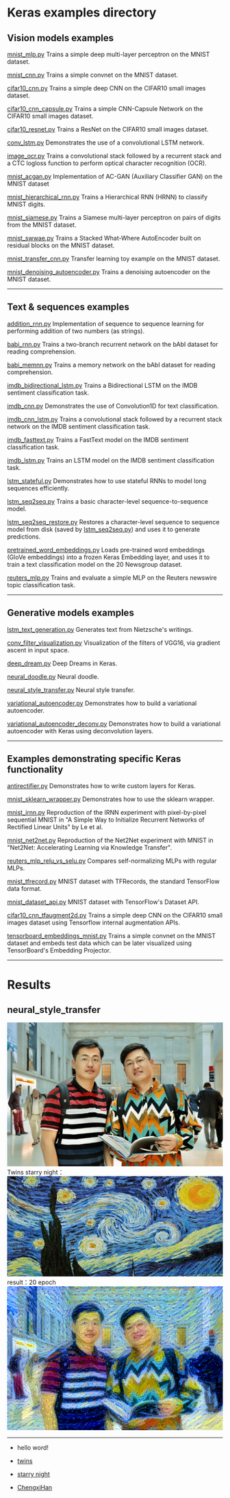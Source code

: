 # Keras examples directory

## Vision models examples

[mnist_mlp.py](mnist_mlp.py)
Trains a simple deep multi-layer perceptron on the MNIST dataset.

[mnist_cnn.py](mnist_cnn.py)
Trains a simple convnet on the MNIST dataset.

[cifar10_cnn.py](cifar10_cnn.py)
Trains a simple deep CNN on the CIFAR10 small images dataset.

[cifar10_cnn_capsule.py](cifar10_cnn_capsule.py)
Trains a simple CNN-Capsule Network on the CIFAR10 small images dataset.

[cifar10_resnet.py](cifar10_resnet.py)
Trains a ResNet on the CIFAR10 small images dataset.

[conv_lstm.py](conv_lstm.py)
Demonstrates the use of a convolutional LSTM network.

[image_ocr.py](image_ocr.py)
Trains a convolutional stack followed by a recurrent stack and a CTC logloss function to perform optical character recognition (OCR).

[mnist_acgan.py](mnist_acgan.py)
Implementation of AC-GAN (Auxiliary Classifier GAN) on the MNIST dataset

[mnist_hierarchical_rnn.py](mnist_hierarchical_rnn.py)
Trains a Hierarchical RNN (HRNN) to classify MNIST digits.

[mnist_siamese.py](mnist_siamese.py)
Trains a Siamese multi-layer perceptron on pairs of digits from the MNIST dataset.

[mnist_swwae.py](mnist_swwae.py)
Trains a Stacked What-Where AutoEncoder built on residual blocks on the MNIST dataset.

[mnist_transfer_cnn.py](mnist_transfer_cnn.py)
Transfer learning toy example on the MNIST dataset.

[mnist_denoising_autoencoder.py](mnist_denoising_autoencoder.py)
Trains a denoising autoencoder on the MNIST dataset.

----

## Text & sequences examples

[addition_rnn.py](addition_rnn.py)
Implementation of sequence to sequence learning for performing addition of two numbers (as strings).

[babi_rnn.py](babi_rnn.py)
Trains a two-branch recurrent network on the bAbI dataset for reading comprehension.

[babi_memnn.py](babi_memnn.py)
Trains a memory network on the bAbI dataset for reading comprehension.

[imdb_bidirectional_lstm.py](imdb_bidirectional_lstm.py)
Trains a Bidirectional LSTM on the IMDB sentiment classification task.

[imdb_cnn.py](imdb_cnn.py)
Demonstrates the use of Convolution1D for text classification.

[imdb_cnn_lstm.py](imdb_cnn_lstm.py)
Trains a convolutional stack followed by a recurrent stack network on the IMDB sentiment classification task.

[imdb_fasttext.py](imdb_fasttext.py)
Trains a FastText model on the IMDB sentiment classification task.

[imdb_lstm.py](imdb_lstm.py)
Trains an LSTM model on the IMDB sentiment classification task.

[lstm_stateful.py](lstm_stateful.py)
Demonstrates how to use stateful RNNs to model long sequences efficiently.

[lstm_seq2seq.py](lstm_seq2seq.py)
Trains a basic character-level sequence-to-sequence model.

[lstm_seq2seq_restore.py](lstm_seq2seq_restore.py)
Restores a character-level sequence to sequence model from disk (saved by [lstm_seq2seq.py](lstm_seq2seq.py)) and uses it to generate predictions.

[pretrained_word_embeddings.py](pretrained_word_embeddings.py)
Loads pre-trained word embeddings (GloVe embeddings) into a frozen Keras Embedding layer, and uses it to train a text classification model on the 20 Newsgroup dataset.

[reuters_mlp.py](reuters_mlp.py)
Trains and evaluate a simple MLP on the Reuters newswire topic classification task.

----

## Generative models examples

[lstm_text_generation.py](lstm_text_generation.py)
Generates text from Nietzsche's writings.

[conv_filter_visualization.py](conv_filter_visualization.py)
Visualization of the filters of VGG16, via gradient ascent in input space.

[deep_dream.py](deep_dream.py)
Deep Dreams in Keras.

[neural_doodle.py](neural_doodle.py)
Neural doodle.

[neural_style_transfer.py](neural_style_transfer.py)
Neural style transfer.

[variational_autoencoder.py](variational_autoencoder.py)
Demonstrates how to build a variational autoencoder.

[variational_autoencoder_deconv.py](variational_autoencoder_deconv.py)
Demonstrates how to build a variational autoencoder with Keras using deconvolution layers.

----

## Examples demonstrating specific Keras functionality

[antirectifier.py](antirectifier.py)
Demonstrates how to write custom layers for Keras.

[mnist_sklearn_wrapper.py](mnist_sklearn_wrapper.py)
Demonstrates how to use the sklearn wrapper.

[mnist_irnn.py](mnist_irnn.py)
Reproduction of the IRNN experiment with pixel-by-pixel sequential MNIST in "A Simple Way to Initialize Recurrent Networks of Rectified Linear Units" by Le et al.

[mnist_net2net.py](mnist_net2net.py)
Reproduction of the Net2Net experiment with MNIST in "Net2Net: Accelerating Learning via Knowledge Transfer".

[reuters_mlp_relu_vs_selu.py](reuters_mlp_relu_vs_selu.py)
Compares self-normalizing MLPs with regular MLPs.

[mnist_tfrecord.py](mnist_tfrecord.py)
MNIST dataset with TFRecords, the standard TensorFlow data format.

[mnist_dataset_api.py](mnist_dataset_api.py)
MNIST dataset with TensorFlow's Dataset API.

[cifar10_cnn_tfaugment2d.py](cifar10_cnn_tfaugment2d.py)
Trains a simple deep CNN on the CIFAR10 small images dataset using Tensorflow internal augmentation APIs.

[tensorboard_embeddings_mnist.py](tensorboard_embeddings_mnist.py)
Trains a simple convnet on the MNIST dataset and embeds test data which can be later visualized using TensorBoard's Embedding Projector.


------------------------------------------------

# Results

## neural_style_transfer

![twins](twins.JPG) Twins
starry night：
![starry night](starry_night.jpg)
result：20 epoch
![result](result_at_iteration_19.png)

----

* hello word!

* [twins](twins.JPG)



* [starry night](starry_night.jpg)

* [ChengxiHan](https://github.com/ChengxiHAN)



